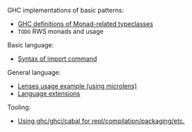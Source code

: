 GHC implementations of basic patterns:
* [GHC definitions of Monad-related typeclasses](https://github.com/rmnavr/hs_study/blob/main/chsheet/monad_tc_defs.hs)
* `TODO` RWS monads and usage

Basic language:
* [Syntax of import command](https://github.com/rmnavr/hs_study/blob/main/chsheet/imports_syntax.hs)

General language:
* [Lenses usage example (using microlens)](https://github.com/rmnavr/hs_study/blob/main/chsheet/microlens_ch.hs)
* [Language extensions](https://github.com/rmnavr/hs_study/blob/main/chsheet/lang_extensions.hs)

Tooling:
* [Using ghc/ghci/cabal for repl/compilation/packaging/etc.](https://github.com/rmnavr/hs_study/blob/main/chsheet/compile_and_repl.md)


